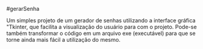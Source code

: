 #gerarSenha

Um simples projeto de um gerador de senhas utilizando a interface gráfica "Tkinter, que facilita a visualização do usuário para com o projeto. Pode-se também transformar
o código em um arquivo exe (executável) para que se torne ainda mais fácil a utilização do mesmo.
